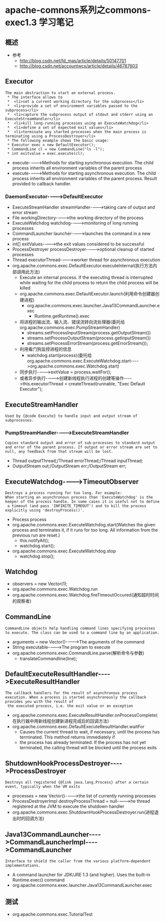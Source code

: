 # apache-comnons系列之commons-exec1.3 学习笔记
## 概述
- 参考
  - http://blog.csdn.net/fd_mas/article/details/50147701
  - http://blog.csdn.net/accountwcx/article/details/46787603
## Executor
````
The main abstraction to start an external process.
 * The interface allows to
 *  <li>set a current working directory for the subprocess</li>
 *  <li>provide a set of environment variables passed to the subprocess</li>
 *  <li>capture the subprocess output of stdout and stderr using an ExecuteStreamHandler</li>
 *  <li>kill long-running processes using an ExecuteWatchdog</li>
 *  <li>define a set of expected exit values</li>
 *  <li>terminate any started processes when the main process is terminating using a ProcessDestroyer</li>
 * The following example shows the basic usage:
 * Executor exec = new DefaultExecutor();
 * CommandLine cl = new CommandLine("ls -l");
 * int exitvalue = exec.execute(cl);
````
  - execute---->Methods for starting synchronous execution. The child process inherits all environment variables of the parent process
  - execute---->Methods for starting asynchronous execution. The child process inherits all environment variables of the parent process. Result provided to callback handler.
### DaemonExecutor---->DefaultExecutor
  - ExecuteStreamHandler streamHandler---->taking care of output and error stream
  - File workingDirectory---->the working directory of the process
  - ExecuteWatchdog watchdog---->monitoring of long running processes
  - CommandLauncher launcher---->launches the command in a new process
  - int[] exitValues---->the exit values considered to be successful
  - ProcessDestroyer processDestroyer---->optional cleanup of started processes
  - Thread executorThread---->worker thread for asynchronous execution
  - org.apache.commons.exec.DefaultExecutor.executeInternal(执行方法内部调用此方法)
    - Execute an internal process. If the executing thread is interrupted while waiting for the child process to return the child process will be killed
    - org.apache.commons.exec.DefaultExecutor.launch(利用命令创建器创建进程)
      - org.apache.commons.exec.launcher.Java13CommandLauncher.exec
        - Runtime.getRuntime().exec
    - 将进程的输出流、输入流、错误流转向流处理器(委托给org.apache.commons.exec.PumpStreamHandler)
      - streams.setProcessInputStream(process.getOutputStream())
      - streams.setProcessOutputStream(process.getInputStream())
      - streams.setProcessErrorStream(process.getErrorStream());
    - 利用看门狗监控进程的信息
      - watchdog.start(process)(委托给org.apache.commons.exec.ExecuteWatchdog.start---->org.apache.commons.exec.Watchdog.start)
    - 同步执行---->exitValue = process.waitFor();
    - 或者异步执行---->创建新线程执行进程的创建等操作---->this.executorThread = createThread(runnable, "Exec Default Executor");
## ExecuteStreamHandler
````
Used by {@code Execute} to handle input and output stream of subprocesses.
````
### PumpStreamHandler---->ExecuteStreamHandler
````
Copies standard output and error of sub-processes to standard output and error of the parent process. If output or error stream are set to null, any feedback from that stream will be lost.
````
  - Thread outputThread;/Thread errorThread;/Thread inputThread;
  - OutputStream out;/OutputStream err;/OutputStream err;
## ExecuteWatchdog---->TimeoutObserver
````
Destroys a process running for too long. For example:
When starting an asynchronous process than 'ExecuteWatchdog' is the keeper of the process handle. In some cases it is useful not to define
 a timeout (and pass 'INFINITE_TIMEOUT') and to kill the process explicitly using 'destroyProcess()'.
````
  - Process process
  - org.apache.commons.exec.ExecuteWatchdog.start(Watches the given process and terminates it, if it runs for too long. All information from the previous run are reset.)
    - this.notifyAll();
    - watchdog.start();
  - org.apache.commons.exec.ExecuteWatchdog.stop
    - watchdog.stop();
## Watchdog
  - observers = new Vector<TimeoutObserver>(1);
  - org.apache.commons.exec.Watchdog.run
  - org.apache.commons.exec.Watchdog.fireTimeoutOccured(通知超时时间的观察者)
## CommandLine
````
CommandLine objects help handling command lines specifying processes to execute. The class can be used to a command line by an application.
````
  - arguments = new Vector<Argument>()---->The arguments of the command
  - String executable---->The program to execute
  - org.apache.commons.exec.CommandLine.parse(解析命令与参数)
    - translateCommandline(line);
## DefaultExecuteResultHandler---->ExecuteResultHandler
````
The callback handlers for the result of asynchronous process execution. When a process is started asynchronously the callback provides you with the result of
 the executed process, i.e. the exit value or an exception
````
  - org.apache.commons.exec.ExecuteResultHandler.onProcessComplete(在执行器中用新线程创建新进程完成后的回调方法)
  - org.apache.commons.exec.DefaultExecuteResultHandler.waitFor
    - Causes the current thread to wait, if necessary, until the process has terminated. This method returns immediately if
    - the process has already terminated. If the process has not yet terminated, the calling thread will be blocked until the process exits
## ShutdownHookProcessDestroyer---->ProcessDestroyer
````
Destroys all registered {@link java.lang.Process} after a certain event, typically when the VM exits
````
  - processes = new Vector<Process>()---->the list of currently running processes
  - ProcessDestroyerImpl destroyProcessThread = null---->he thread registered at the JVM to execute the shutdown handler
  - org.apache.commons.exec.ShutdownHookProcessDestroyer.run(进程退出时的回调方法)
## Java13CommandLauncher---->CommandLauncherImpl---->CommandLauncher
````
Interface to shield the caller from the various platform-dependent implementations.
````
  - A command launcher for JDK/JRE 1.3 (and higher). Uses the built-in Runtime.exec() command
  - org.apache.commons.exec.launcher.Java13CommandLauncher.exec
## 测试
- org.apache.commons.exec.TutorialTest